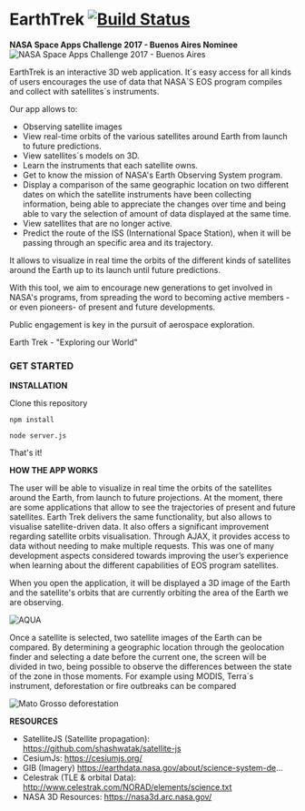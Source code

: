 
# EarthTrek  [![Build Status](https://secure.travis-ci.org/SaTrek/EarthTrek.png)](http://travis-ci.org/SaTrek/EarthTrek)

**NASA Space Apps Challenge 2017 - Buenos Aires Nominee**
![NASA Space Apps Challenge 2017 - Buenos Aires](https://sa-media-2017.s3.amazonaws.com/media/images/Space_Apps_2017_Logo_BsAs.width-500.png)

EarthTrek is an interactive 3D web application. It´s easy access for all kinds of users encourages the use of data that NASA`S EOS program compiles and collect with satellites´s instruments.

Our app allows to:
* Observing satellite images
* View real-time orbits of the various satellites around Earth from launch to future predictions.
* View satellites´s models on 3D.
* Learn the instruments that each satellite owns.
* Get to know the mission of NASA's Earth Observing System program.
* Display a comparison of the same geographic location on two different dates on which the satellite instruments have been collecting information, being able to appreciate the changes over time and being able to vary the selection of amount of data displayed at the same time.
* View satellites that are no longer active.
* Predict the route of the ISS (International Space Station), when it will be passing through an specific area and its trajectory.

It allows to visualize in real time the orbits of the different kinds of satellites around the Earth up to its launch until future predictions.

With this tool, we aim to encourage new generations to get involved in NASA's programs, from spreading the word to becoming active members -or even pioneers- of present and future developments.

Public engagement is key in the pursuit of aerospace exploration.

Earth Trek - "Exploring our World"

### GET STARTED ###

**INSTALLATION**

Clone this repository
```
npm install

node server.js
```
That's it!

**HOW THE APP WORKS**

The user will be able to visualize in real time the orbits of the satellites around the Earth, from launch to future projections. At the moment, there are some applications that allow to see the trajectories of present and future satellites. Earth Trek delivers the same functionality, but also allows to visualise satellite-driven data.
It also offers a significant improvement regarding satellite orbits visualisation. Through AJAX, it provides access to data without needing to make multiple requests. This was one of many development aspects considered towards improving the user’s experience when learning about the different capabilities of EOS program satellites.

When you open the application, it will be displayed a 3D image of the Earth and the satellite's orbits that are currently orbiting the area of the Earth we are observing.

![AQUA](https://api-2017.spaceappschallenge.org/stream-images/OhR7F6ZmAWX6iajVIRVP-gJngWA=/2770/width-800/)

Once a satellite is selected, two satellite images of the Earth can be compared.
By determining a geographic location through the geolocation finder and selecting a date before the current one, the screen will be divided in two, being possible to observe the differences between the state of the zone in those moments. For example using MODIS, Terra´s instrument, deforestation or fire outbreaks can be compared

![Mato Grosso deforestation](https://api-2017.spaceappschallenge.org/stream-images/dVorva_DJd4OK2eAf76sfFKuDuE=/3103/width-800/)


**RESOURCES**

* SatelliteJS (Satellite propagation): https://github.com/shashwatak/satellite-js
* CesiumJs: https://cesiumjs.org/
* GIB (Imagery) https://earthdata.nasa.gov/about/science-system-de...
* Celestrak (TLE & orbital Data): http://www.celestrak.com/NORAD/elements/science.txt
* NASA 3D Resources: https://nasa3d.arc.nasa.gov/

